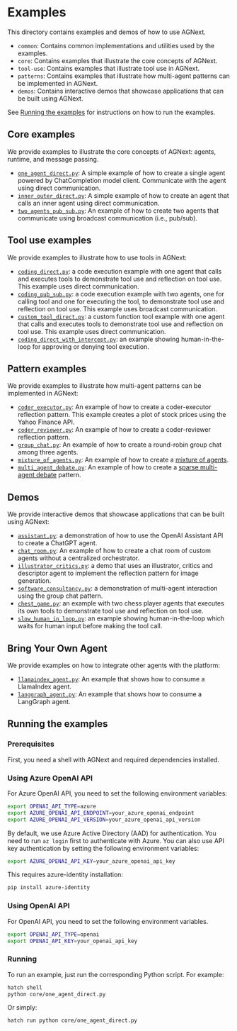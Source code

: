 # Examples

This directory contains examples and demos of how to use AGNext.

- `common`: Contains common implementations and utilities used by the examples.
- `core`: Contains examples that illustrate the core concepts of AGNext.
- `tool-use`: Contains examples that illustrate tool use in AGNext.
- `patterns`: Contains examples that illustrate how multi-agent patterns can be implemented in AGNext.
- `demos`: Contains interactive demos that showcase applications that can be built using AGNext.

See [Running the examples](#running-the-examples) for instructions on how to run the examples.

## Core examples

We provide examples to illustrate the core concepts of AGNext: agents, runtime, and message passing.

- [`one_agent_direct.py`](core/one_agent_direct.py): A simple example of how to create a single agent powered by ChatCompletion model client. Communicate with the agent using direct communication.
- [`inner_outer_direct.py`](core/inner_outer_direct.py): A simple example of how to create an agent that calls an inner agent using direct communication.
- [`two_agents_pub_sub.py`](core/two_agents_pub_sub.py): An example of how to create two agents that communicate using broadcast communication (i.e., pub/sub).

## Tool use examples

We provide examples to illustrate how to use tools in AGNext:

- [`coding_direct.py`](tool-use/coding_direct.py): a code execution example with one agent that calls and executes tools to demonstrate tool use and reflection on tool use. This example uses direct communication.
- [`coding_pub_sub.py`](tool-use/coding_pub_sub.py): a code execution example with two agents, one for calling tool and one for executing the tool, to demonstrate tool use and reflection on tool use. This example uses broadcast communication.
- [`custom_tool_direct.py`](tool-use/custom_tool_direct.py): a custom function tool example with one agent that calls and executes tools to demonstrate tool use and reflection on tool use. This example uses direct communication.
- [`coding_direct_with_intercept.py`](tool-use/coding_direct_with_intercept.py): an example showing human-in-the-loop for approving or denying tool execution.

## Pattern examples

We provide examples to illustrate how multi-agent patterns can be implemented in AGNext:

- [`coder_executor.py`](patterns/coder_executor.py): An example of how to create a coder-executor reflection pattern. This example creates a plot of stock prices using the Yahoo Finance API.
- [`coder_reviewer.py`](patterns/coder_reviewer.py): An example of how to create a coder-reviewer reflection pattern.
- [`group_chat.py`](patterns/group_chat.py): An example of how to create a round-robin group chat among three agents.
- [`mixture_of_agents.py`](patterns/mixture_of_agents.py): An example of how to create a [mixture of agents](https://github.com/togethercomputer/moa).
- [`multi_agent_debate.py`](patterns/multi_agent_debate.py): An example of how to create a [sparse multi-agent debate](https://arxiv.org/abs/2406.11776) pattern.

## Demos

We provide interactive demos that showcase applications that can be built using AGNext:

- [`assistant.py`](demos/assistant.py): a demonstration of how to use the OpenAI Assistant API to create
    a ChatGPT agent.
- [`chat_room.py`](demos/chat_room.py): An example of how to create a chat room of custom agents without
    a centralized orchestrator.
- [`illustrator_critics.py`](demos/illustrator_critics.py): a demo that uses an illustrator, critics and descriptor agent
    to implement the reflection pattern for image generation.
- [`software_consultancy.py`](demos/software_consultancy.py): a demonstration of multi-agent interaction using
    the group chat pattern.
- [`chest_game.py`](demos/chess_game.py): an example with two chess player agents that executes its own tools to demonstrate tool use and reflection on tool use.
- [`slow_human_in_loop.py`](demos/slow_human_in_loop.py): an example showing human-in-the-loop which waits for human input before making the tool call.

## Bring Your Own Agent

We provide examples on how to integrate other agents with the platform:

- [`llamaindex_agent.py`](byoa/llamaindex_agent.py): An example that shows how to consume a LlamaIndex agent.
- [`langgraph_agent.py`](byoa/langgraph_agent.py): An example that shows how to consume a LangGraph agent.

## Running the examples

### Prerequisites

First, you need a shell with AGNext and required dependencies installed.

### Using Azure OpenAI API

For Azure OpenAI API, you need to set the following environment variables:

```bash
export OPENAI_API_TYPE=azure
export AZURE_OPENAI_API_ENDPOINT=your_azure_openai_endpoint
export AZURE_OPENAI_API_VERSION=your_azure_openai_api_version
```

By default, we use Azure Active Directory (AAD) for authentication. 
You need to run `az login` first to authenticate with Azure.
You can also
use API key authentication by setting the following environment variables:

```bash
export AZURE_OPENAI_API_KEY=your_azure_openai_api_key
```

This requires azure-identity installation:

```bash
pip install azure-identity
```

### Using OpenAI API

For OpenAI API, you need to set the following environment variables.

```bash
export OPENAI_API_TYPE=openai
export OPENAI_API_KEY=your_openai_api_key
```

### Running

To run an example, just run the corresponding Python script. For example:

```bash
hatch shell
python core/one_agent_direct.py
```

Or simply:

```bash
hatch run python core/one_agent_direct.py
```
